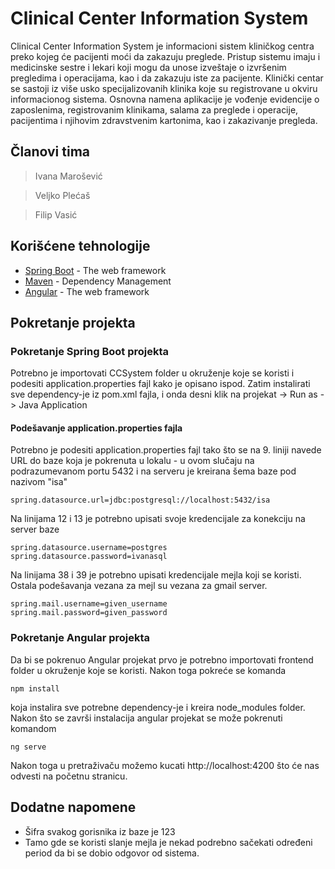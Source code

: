 # Clinical Center Information System

<!--Project description.-->
Clinical Center Information System je informacioni sistem
kliničkog centra preko kojeg će pacijenti moći da zakazuju preglede. Pristup
sistemu imaju i medicinske sestre i lekari koji mogu da unose izveštaje o
izvršenim pregledima i operacijama, kao i da zakazuju iste za pacijente. Klinički
centar se sastoji iz više usko specijalizovanih klinika koje su registrovane u
okviru informacionog sistema. Osnovna namena aplikacije je vođenje evidencije
o zaposlenima, registrovanim klinikama, salama za preglede i operacije,
pacijentima i njihovim zdravstvenim kartonima, kao i zakazivanje pregleda.

## Članovi tima

> Ivana Marošević

> Veljko Plećaš

> Filip Vasić

## Korišćene tehnologije

* [Spring Boot](https://spring.io/) - The web framework 
* [Maven](https://maven.apache.org/) - Dependency Management
* [Angular](https://angular.io/) - The web framework

## Pokretanje projekta

### Pokretanje Spring Boot projekta

Potrebno je importovati CCSystem folder u okruženje koje se koristi i podesiti application.properties fajl kako je opisano ispod.
Zatim instalirati sve dependency-je iz pom.xml fajla, i onda
desni klik na projekat -> Run as -> Java Application



#### Podešavanje application.properties fajla
Potrebno je podesiti application.properties fajl tako što se na 9. liniji navede URL do baze koja je pokrenuta u lokalu - u ovom slučaju na podrazumevanom portu 5432 i na serveru je kreirana šema baze pod nazivom "isa"
```
spring.datasource.url=jdbc:postgresql://localhost:5432/isa
```
Na linijama 12 i 13 je potrebno upisati svoje kredencijale za konekciju na server baze
```
spring.datasource.username=postgres
spring.datasource.password=ivanasql
```
Na linijama 38 i 39 je potrebno upisati kredencijale mejla koji se koristi. Ostala podešavanja vezana za mejl su vezana za gmail server.
```
spring.mail.username=given_username
spring.mail.password=given_password
```

### Pokretanje Angular projekta

Da bi se pokrenuo Angular projekat prvo je potrebno importovati frontend folder u okruženje koje se koristi.
Nakon toga pokreće se komanda 
```
npm install
```
koja instalira sve potrebne dependency-je i kreira node_modules folder.
Nakon što se završi instalacija angular projekat se može pokrenuti komandom 
```
ng serve
```
Nakon toga u pretraživaču možemo kucati http://localhost:4200 što će nas odvesti na početnu stranicu.

## Dodatne napomene

* Šifra svakog gorisnika iz baze je 123
* Tamo gde se koristi slanje mejla je nekad podrebno sačekati određeni period da bi se dobio odgovor od sistema.

